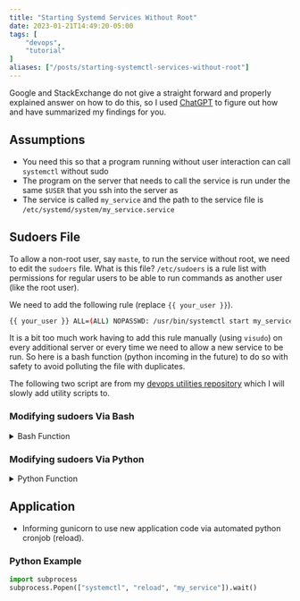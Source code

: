 ```yaml
---
title: "Starting Systemd Services Without Root"
date: 2023-01-21T14:49:20-05:00
tags: [
    "devops",
    "tutorial"
]
aliases: ["/posts/starting-systemctl-services-without-root"]
---
```


Google and StackExchange do not give a straight forward and properly explained answer on how to do this, so I used [ChatGPT](https://chat.openai.com/chat)
to figure out how and have summarized my findings for you.

## Assumptions

- You need this so that a program running without user interaction can call `systemctl` without sudo
- The program on the server that needs to call the service is run under the same `$USER` that you ssh into the server as
- The service is called `my_service` and the path to the service file is `/etc/systemd/system/my_service.service`

## Sudoers File

To allow a non-root user, say `maste`, to run the service without root, we need to edit the `sudoers` file. What is this file? `/etc/sudoers` is a rule list with permissions for regular users to be able to run commands as another user (like the root user).

We need to add the following rule (replace `{{ your_user }}`).

```sh
{{ your_user }} ALL=(ALL) NOPASSWD: /usr/bin/systemctl start my_service, /usr/bin/systemctl stop my_service, /usr/bin/systemctl restart my_service, /usr/bin/systemctl reload my_service
```

It is a bit too much work having to add this rule manually (using `visudo`) on every additional server or every time we
need to allow a new service to be run. So here is a bash function (python incoming in the future) to do so with
safety to avoid polluting the file with duplicates.

The following two script are from my [devops utilities repository](https://github.com/elibroftw/devops-utilities) which
I will slowly add utility scripts to.

### Modifying sudoers Via Bash

<details>
<summary>Bash Function</summary>

```bash
#!/bin/bash

systemd_services_without_root() {
    # usage `systemd_services_without_root monerod monero-wallet-rpc-prod monero-wallet-rpc-dev lenerva.com dev.lenerva.com`
    for service in "$@"; do
        # allow user to start/stop/restart/reload the service
        sudoer_rule="$USER ALL=(ALL) NOPASSWD: /usr/bin/systemctl start $service, /usr/bin/systemctl stop $service, /usr/bin/systemctl restart $service, /usr/bin/systemctl reload $service"

        # Check if the rule already exists in the sudoers file
        if ! grep -q "$sudoer_rule" /etc/sudoers; then
            # Append the rule to the sudoers file
            echo "$sudoer_rule" | sudo tee -a /etc/sudoers > /dev/null
            echo "SUCCESS: sudoers file modified to allow $USER to start/stop/restart/reload $service"
        else
            echo "INFO: rule for $service already exists in the sudoers file"
        fi
    done
}
```

</details>

### Modifying sudoers Via Python

<details>
<summary>Python Function</summary>

```py
#!/usr/bin/python3

import getpass
import platform


def systemd_services_without_root(*services):
    if platform.system() == 'Windows':
        print('ERROR: allow_services_without_root is not currently supported on Windows')
        return 1
    user = getpass.getuser()
    new_rules = {}
    for service in services:
        commands = ', '.join((f'/usr/bin/systemctl {unit_cmd} {service}' for unit_cmd in ('start', 'stop', 'restart', 'reload')))
        new_rules[service] = f'{user} ALL=(ALL) NOPASSWD: {commands}\n'
    with open('/etc/sudoers', 'r+', encoding='utf-8') as f:
        existing_rules = set(f.readlines())
        rules_to_add = {}
        for service, new_rule in new_rules.items():
            if new_rule in existing_rules:
                print(f'INFO: rule for {service} already exists in /etc/sudoers')
            else:
                rules_to_add[service] = new_rule
        for service, rule in new_rules.items():
            f.write(rule)
            print(f'SUCCESS: /etc/sudoers modified to allow {user} to start/stop/restart/reload {service}')
    return 0
```

</details>

## Application

- Informing gunicorn to use new application code via automated python cronjob (reload).

### Python Example

```py
import subprocess
subprocess.Popen(["systemctl", "reload", "my_service"]).wait()
```
